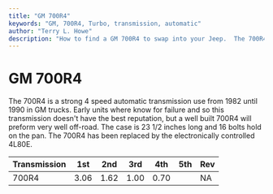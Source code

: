 ```yaml
---
title: "GM 700R4"
keywords: "GM, 700R4, Turbo, transmission, automatic"
author: "Terry L. Howe"
description: "How to find a GM 700R4 to swap into your Jeep.  The 700R4 is a strong 4 speed automatic transmission."
---
```

# GM 700R4

The 700R4 is a strong 4 speed automatic transmission use from 1982 until 1990 in GM trucks. Early units where know for failure and so this transmission doesn't have the best reputation, but a well built 700R4 will preform very well off-road. The case is 23 1/2 inches long and 16 bolts hold on the pan. The 700R4 has been replaced by the electronically controlled 4L80E.

| Transmission | 1st  | 2nd  | 3rd  | 4th  | 5th | Rev |
|--------------|------|------|------|------|-----|-----|
| 700R4        | 3.06 | 1.62 | 1.00 | 0.70 |     | NA  |